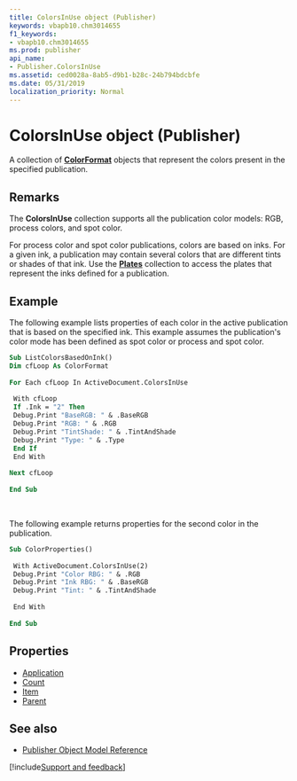 ```yaml
---
title: ColorsInUse object (Publisher)
keywords: vbapb10.chm3014655
f1_keywords:
- vbapb10.chm3014655
ms.prod: publisher
api_name:
- Publisher.ColorsInUse
ms.assetid: ced0028a-8ab5-d9b1-b28c-24b794bdcbfe
ms.date: 05/31/2019
localization_priority: Normal
---
```



# ColorsInUse object (Publisher)

A collection of **[ColorFormat](Publisher.ColorFormat.md)** objects that represent the colors present in the specified publication.
 

## Remarks

The **ColorsInUse** collection supports all the publication color models: RGB, process colors, and spot color.
 
For process color and spot color publications, colors are based on inks. For a given ink, a publication may contain several colors that are different tints or shades of that ink. Use the **[Plates](Publisher.Plates.md)** collection to access the plates that represent the inks defined for a publication.
 
<!-- There is no ColorsInUse property anywhere in VBA. (v-licap 5-30-19)

Use the **ColorsInUse** property of the **[Document](Publisher.Document.md)** object to return the **ColorsInUse** collection.

Use **ColorsInUse** (_index_), where _index_ is the color index number, to return a single **ColorFormat** object. 
-->

## Example

The following example lists properties of each color in the active publication that is based on the specified ink. This example assumes the publication's color mode has been defined as spot color or process and spot color.

```vb
Sub ListColorsBasedOnInk() 
Dim cfLoop As ColorFormat 
 
For Each cfLoop In ActiveDocument.ColorsInUse 
 
 With cfLoop 
 If .Ink = "2" Then 
 Debug.Print "BaseRGB: " & .BaseRGB 
 Debug.Print "RGB: " & .RGB 
 Debug.Print "TintShade: " & .TintAndShade 
 Debug.Print "Type: " & .Type 
 End If 
 End With 
 
Next cfLoop 
 
End Sub
```

<br/>

The following example returns properties for the second color in the publication.

```vb
Sub ColorProperties() 
 
 With ActiveDocument.ColorsInUse(2) 
 Debug.Print "Color RBG: " & .RGB 
 Debug.Print "Ink RBG: " & .BaseRGB 
 Debug.Print "Tint: " & .TintAndShade 
 
 End With 
 
End Sub
```


## Properties

- [Application](Publisher.ColorsInUse.Application.md)
- [Count](Publisher.ColorsInUse.Count.md)
- [Item](Publisher.ColorsInUse.Item.md)
- [Parent](Publisher.ColorsInUse.Parent.md)

## See also

- [Publisher Object Model Reference](overview/publisher/object-model.md)



[!include[Support and feedback](~/includes/feedback-boilerplate.md)]
